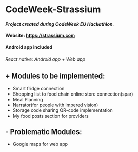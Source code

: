 # CodeWeek-Strassium

#### ***Project created during CodeWeek EU Hackathlon.***

#### **Website:** https://strassium.com
**Android app included**


###### React native: Android app + Web app



## + Modules to be implemented:
* Smart fridge connection
* Shopping list to food chain online store connection(spar)
* Meal Planning
* Narrator(for people with impered vision)
* Storage code sharing QR-code implementation 
* My food posts section for providers



## - Problematic Modules:
* Google maps for web app
